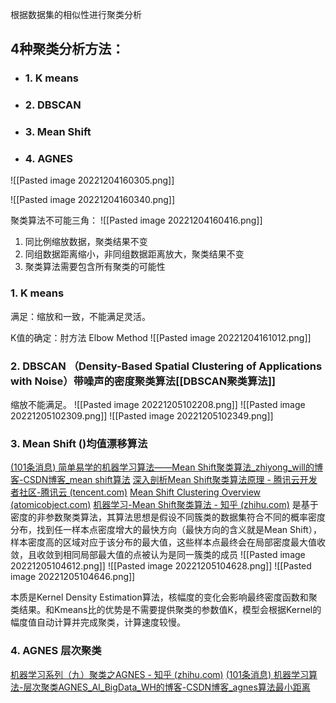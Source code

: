 根据数据集的相似性进行聚类分析

## 4种聚类分析方法： 
- ### 1. K means 
- ### 2. DBSCAN 
- ### 3. Mean Shift 
- ### 4. AGNES

![[Pasted image 20221204160305.png]]

![[Pasted image 20221204160340.png]]

聚类算法不可能三角：
![[Pasted image 20221204160416.png]]
1. 同比例缩放数据，聚类结果不变
2. 同组数据距离缩小，非同组数据距离放大，聚类结果不变
3. 聚类算法需要包含所有聚类的可能性

### 1. K means 

满足：缩放和一致，不能满足灵活。

K值的确定：肘方法 Elbow Method
![[Pasted image 20221204161012.png]]





### 2. DBSCAN （Density-Based Spatial Clustering of Applications with Noise）带噪声的密度聚类算法[[DBSCAN聚类算法]]

缩放不能满足。
![[Pasted image 20221205102208.png]]
![[Pasted image 20221205102309.png]]
![[Pasted image 20221205102349.png]]



### 3. Mean Shift ()均值漂移算法

[(101条消息) 简单易学的机器学习算法——Mean Shift聚类算法_zhiyong_will的博客-CSDN博客_mean shift算法](https://blog.csdn.net/google19890102/article/details/51030884)
[深入剖析Mean Shift聚类算法原理 - 腾讯云开发者社区-腾讯云 (tencent.com)](https://cloud.tencent.com/developer/article/1459530)
[Mean Shift Clustering Overview (atomicobject.com)](https://spin.atomicobject.com/2015/05/26/mean-shift-clustering/)
[机器学习-Mean Shift聚类算法 - 知乎 (zhihu.com)](https://zhuanlan.zhihu.com/p/81629406)
   是基于密度的非参数聚类算法，其算法思想是假设不同簇类的数据集符合不同的概率密度分布，找到任一样本点密度增大的最快方向（最快方向的含义就是Mean Shift），样本密度高的区域对应于该分布的最大值，这些样本点最终会在局部密度最大值收敛，且收敛到相同局部最大值的点被认为是同一簇类的成员
![[Pasted image 20221205104612.png]]
![[Pasted image 20221205104628.png]]
![[Pasted image 20221205104646.png]]

本质是Kernel Density Estimation算法，核幅度的变化会影响最终密度函数和聚类结果。和Kmeans比的优势是不需要提供聚类的参数值K，模型会根据Kernel的幅度值自动计算并完成聚类，计算速度较慢。





### 4. AGNES 层次聚类

[机器学习系列（九）聚类之AGNES - 知乎 (zhihu.com)](https://zhuanlan.zhihu.com/p/367956614)
[(101条消息) 机器学习算法-层次聚类AGNES_AI_BigData_WH的博客-CSDN博客_agnes算法最小距离](https://blog.csdn.net/AI_BigData_wh/article/details/78073444)













